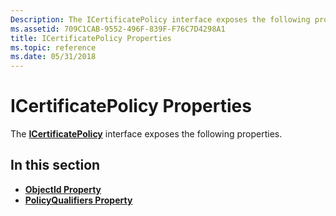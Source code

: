 ```yaml
---
Description: The ICertificatePolicy interface exposes the following properties.
ms.assetid: 709C1CAB-9552-496F-839F-F76C7D4298A1
title: ICertificatePolicy Properties
ms.topic: reference
ms.date: 05/31/2018
---
```


# ICertificatePolicy Properties

The [**ICertificatePolicy**](/windows/desktop/api/CertEnroll/nn-certenroll-icertificatepolicy) interface exposes the following properties.

## In this section

-   [**ObjectId Property**](/windows/desktop/api/CertEnroll/nf-certenroll-icertificatepolicy-get_objectid)
-   [**PolicyQualifiers Property**](/windows/desktop/api/CertEnroll/nf-certenroll-icertificatepolicy-get_policyqualifiers)

 

 



